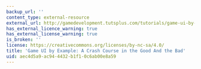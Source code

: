 ```yaml
---
backup_url: ''
content_type: external-resource
external_url: http://gamedevelopment.tutsplus.com/tutorials/game-ui-by-example-a-crash-course-in-the-good-and-bad--gamedev-3943
has_external_licence_warning: true
has_external_license_warning: true
is_broken: ''
license: https://creativecommons.org/licenses/by-nc-sa/4.0/
title: 'Game UI by Example: A Crash Course in the Good And the Bad'
uid: aec4d5a9-ac94-4432-b1f1-0c6ab00e8a59
---
```

